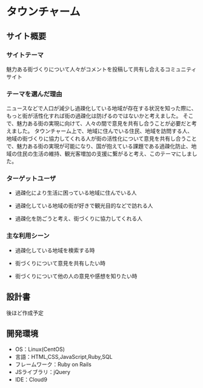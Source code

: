 # タウンチャーム

## サイト概要

### サイトテーマ

魅力ある街づくりについて人々がコメントを投稿して共有し合えるコミュニティサイト

### テーマを選んだ理由

ニュースなどで人口が減少し過疎化している地域が存在する状況を知った際に、もっと街が活性化すれば街の過疎化は防げるのではないかと考えました。
そこで、魅力ある街の実現に向けて、人々の間で意見を共有し合うことが必要だと考えました。
タウンチャーム上で、地域に住んでいる住民、地域を訪問する人、地域の街づくりに協力してくれる人が街の活性化について意見を共有し合うことで、魅力ある街の実現が可能になり、国が抱えている課題である過疎化防止、地域の住民の生活の維持、観光客増加の支援に繋がると考え、このテーマにしました。
​
### ターゲットユーザ

- 過疎化により生活に困っている地域に住んでいる人

- 過疎化している地域の街が好きで観光目的などで訪れる人

- 過疎化を防ごうと考え、街づくりに協力してくれる人
​
### 主な利用シーン

- 過疎化している地域を検索する時

- 街づくりについて意見を共有したい時

- 街づくりについて他の人の意見や感想を知りたい時
​
## 設計書
後ほど作成予定
​
## 開発環境
- OS：Linux(CentOS)
- 言語：HTML,CSS,JavaScript,Ruby,SQL
- フレームワーク：Ruby on Rails
- JSライブラリ：jQuery
- IDE：Cloud9